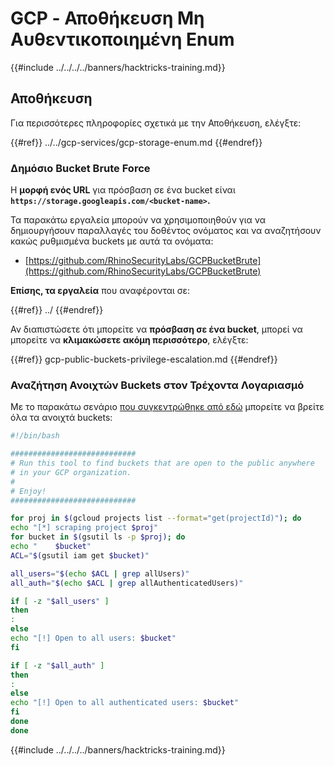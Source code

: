 # GCP - Αποθήκευση Μη Αυθεντικοποιημένη Enum

{{#include ../../../../banners/hacktricks-training.md}}

## Αποθήκευση

Για περισσότερες πληροφορίες σχετικά με την Αποθήκευση, ελέγξτε:

{{#ref}}
../../gcp-services/gcp-storage-enum.md
{{#endref}}

### Δημόσιο Bucket Brute Force

Η **μορφή ενός URL** για πρόσβαση σε ένα bucket είναι **`https://storage.googleapis.com/<bucket-name>`.**

Τα παρακάτω εργαλεία μπορούν να χρησιμοποιηθούν για να δημιουργήσουν παραλλαγές του δοθέντος ονόματος και να αναζητήσουν κακώς ρυθμισμένα buckets με αυτά τα ονόματα:

- [https://github.com/RhinoSecurityLabs/GCPBucketBrute](https://github.com/RhinoSecurityLabs/GCPBucketBrute)

**Επίσης, τα εργαλεία** που αναφέρονται σε:

{{#ref}}
../
{{#endref}}

Αν διαπιστώσετε ότι μπορείτε να **πρόσβαση σε ένα bucket**, μπορεί να μπορείτε να **κλιμακώσετε ακόμη περισσότερο**, ελέγξτε:

{{#ref}}
gcp-public-buckets-privilege-escalation.md
{{#endref}}

### Αναζήτηση Ανοιχτών Buckets στον Τρέχοντα Λογαριασμό

Με το παρακάτω σενάριο [που συγκεντρώθηκε από εδώ](https://gitlab.com/gitlab-com/gl-security/security-operations/gl-redteam/gcp_misc/-/blob/master/find_open_buckets.sh) μπορείτε να βρείτε όλα τα ανοιχτά buckets:
```bash
#!/bin/bash

############################
# Run this tool to find buckets that are open to the public anywhere
# in your GCP organization.
#
# Enjoy!
############################

for proj in $(gcloud projects list --format="get(projectId)"); do
echo "[*] scraping project $proj"
for bucket in $(gsutil ls -p $proj); do
echo "    $bucket"
ACL="$(gsutil iam get $bucket)"

all_users="$(echo $ACL | grep allUsers)"
all_auth="$(echo $ACL | grep allAuthenticatedUsers)"

if [ -z "$all_users" ]
then
:
else
echo "[!] Open to all users: $bucket"
fi

if [ -z "$all_auth" ]
then
:
else
echo "[!] Open to all authenticated users: $bucket"
fi
done
done
```
{{#include ../../../../banners/hacktricks-training.md}}
